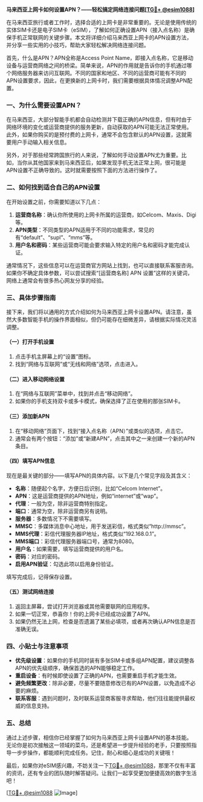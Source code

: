 **马来西亚上网卡如何设置APN？——轻松搞定网络连接问题[[TG💪+ @esim1088](https://t.me/s/esim1088)]**

在马来西亚旅行或者工作时，选择合适的上网卡是非常重要的。无论是使用传统的实体SIM卡还是电子SIM卡（eSIM），了解如何正确设置APN（接入点名称）是确保手机正常联网的关键步骤。本文将详细介绍马来西亚上网卡的APN设置方法，并分享一些实用的小技巧，帮助大家轻松解决网络连接问题。

首先，什么是APN？APN全称是Access Point Name，即接入点名称，它是移动设备与运营商网络之间的桥梁。简单来说，APN的作用就是告诉你的手机通过哪个网络服务器来访问互联网。不同的国家和地区、不同的运营商可能有不同的APN设置要求，因此，在更换新的上网卡时，我们需要根据具体情况调整APN配置。

### 一、为什么需要设置APN？

在马来西亚，大部分智能手机都会自动检测并下载正确的APN信息，但有时由于网络环境的变化或运营商提供的服务更新，自动获取的APN可能无法正常使用。此外，如果你购买的是预付费的上网卡，通常不会包含默认的APN设置，这就需要用户手动输入相关信息。

另外，对于那些经常跨国旅行的人来说，了解如何手动设置APN尤为重要。比如，当你从其他国家来到马来西亚后，如果发现手机无法正常上网，很可能是APN设置不正确导致的。这时就需要按照下面的方法进行操作了。

### 二、如何找到适合自己的APN设置

在开始设置之前，你需要知道以下几点：

1. **运营商名称**：确认你所使用的上网卡所属的运营商，如Celcom、Maxis、Digi等。
2. **APN类型**：不同类型的APN适用于不同的功能需求，常见的有“default”、“supl”、“mms”等。
3. **用户名和密码**：某些运营商可能会要求输入特定的用户名和密码才能完成认证。

通常情况下，这些信息可以在运营商官方网站上找到，也可以直接联系客服咨询。如果你不确定具体参数，可以尝试搜索“[运营商名称] APN 设置”这样的关键词，网络上通常会有很多热心网友分享的经验。

### 三、具体步骤指南

接下来，我们将以通用的方式介绍如何为马来西亚上网卡设置APN。请注意，虽然大多数智能手机的操作界面相似，但仍可能存在细微差异，请根据实际情况灵活调整。

#### （一）打开手机设置

1. 点击手机主屏幕上的“设置”图标。
2. 找到“网络与互联网”或“无线和网络”选项，点击进入。

#### （二）进入移动网络设置

1. 在“网络与互联网”菜单中，找到并点击“移动网络”。
2. 如果你的手机支持双卡或多卡模式，确保选择了正在使用的那张SIM卡。

#### （三）添加新APN

1. 在“移动网络”页面下，找到“接入点名称（APN）”或类似的选项，点击它。
2. 通常会有两个按钮：“添加”或“新建APN”，点击其中之一来创建一个新的APN条目。

#### （四）填写APN信息

现在是最关键的部分——填写APN的具体内容。以下是几个常见字段及其含义：

- **名称**：随便起个名字，方便日后识别，比如“Celcom Internet”。
- **APN**：这是运营商提供的APN地址，例如“internet”或“wap”。
- **代理**：一般为空，除非运营商特别指定。
- **端口**：通常为空，除非运营商另有说明。
- **服务器**：多数情况下不需要填写。
- **MMSC**：多媒体消息中心地址，用于发送彩信，格式类似“http://mmsc”。
- **MMS代理**：彩信代理服务器IP地址，格式类似“192.168.0.1”。
- **MMS端口**：彩信代理服务器端口号，通常为8080。
- **用户名**：如果需要，填写运营商提供的用户名。
- **密码**：对应的密码。
- **启用APN验证**：勾选此项以启用身份验证。

填写完成后，记得保存设置。

#### （五）测试网络连接

1. 返回主屏幕，尝试打开浏览器或其他需要联网的应用程序。
2. 如果一切正常，恭喜你！你的上网卡已经成功设置了APN。
3. 如果仍然无法上网，检查是否遗漏了某些必填项，或者再次确认APN信息是否准确无误。

### 四、小贴士与注意事项

- **优先级设置**：如果你的手机同时装有多张SIM卡或多组APN配置，建议调整各APN的优先级顺序，确保首选的APN能够稳定工作。
- **重启设备**：有时候即使设置了正确的APN，也需要重启手机才能生效。
- **避免频繁更改**：除非必要，尽量不要随意修改已有的APN设置，以免造成不必要的麻烦。
- **联系客服**：遇到问题时，及时联系运营商客服寻求帮助，他们往往能提供最权威的信息支持。

### 五、总结

通过上述步骤，相信你已经掌握了如何为马来西亚上网卡设置APN的基本技能。无论你是初次接触这一领域的菜鸟，还是希望进一步提升经验的老手，只要按照指导一步步操作，都能顺利完成任务。记住，耐心和细心是成功的关键哦！

最后，如果你对eSIM感兴趣，不妨关注一下[TG💪+ @esim1088](https://t.me/s/esim1088)，那里不仅有丰富的资讯，还有专业的团队随时解答疑问。让我们一起享受更加便捷高效的数字生活吧！

[[TG💪+ @esim1088](https://t.me/s/esim1088) ![Image](https://i.postimg.cc/4NQfJmqS/Snipaste-2025-05-13-00-14-12.png)]